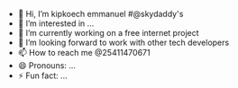 - 👋 Hi, I’m kipkoech emmanuel #@skydaddy's
- 👀 I’m interested in ...
- 🌱 I’m currently working on a free internet project
- 💞️ I’m looking forward to work with other tech developers
- 📫 How to reach me @25411470671
- 😄 Pronouns: ...
- ⚡ Fun fact: ...

<!---
Skydaddy-droid/Skydaddy-droid is a ✨ special ✨ repository because its `README.md` (this file) appears on your GitHub profile.
You can click the Preview link to take a look at your changes.
--->
